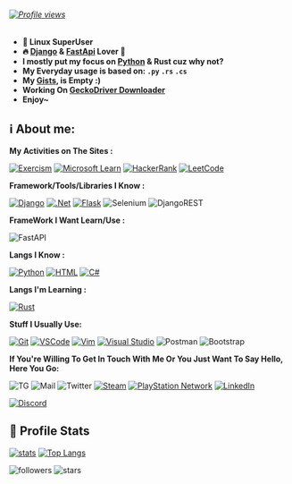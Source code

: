
###### <span style="text-align: center;">[![Profile views](https://profile-counter.glitch.me/ZenMaxe/count.svg)](https://github.com/ZenMaxe)</span>

- **💪 Linux SuperUser**
- **🔥 [Django](https://www.djangoproject.com/) & [FastApi](https://fastapi.tiangolo.com/) Lover 💖**
- **I mostly put my focus on [Python](https://python.org) & Rust cuz why not?**
- **My Everyday usage is based on: `.py` `.rs` `.cs`**
- **My [Gists](https://gist.github.com/ZenMaxe), is Empty :)**
- **Working On [GeckoDriver Downloader](https://github.com/ZenMaxe/GeckoDriver-Downlaoder)**
- **Enjoy~**

## ℹ️ **About me**:

**My Activities on The Sites :**

[![Exercism](https://s24.picofile.com/file/8454324842/5624255_25.png)](https://exercism.org/profiles/ZenMaxe)
[![Microsoft Learn](https://img.shields.io/badge/Microsoft_Learn-258ffa?style=for-the-badge&logo=microsoft&logoColor=white)](https://docs.microsoft.com/en-us/users/ZenMaxe/)
[![HackerRank](https://img.shields.io/badge/-Hackerrank-2EC866?style=for-the-badge&logo=HackerRank&logoColor=white)](https://www.hackerrank.com/sanjabian_ho)
[![LeetCode](https://img.shields.io/badge/LeetCode-000000?style=for-the-badge&logo=LeetCode&logoColor=#d16c06)](https://leetcode.com/ZenMaxe/)

**Framework/Tools/Libraries I Know :**

[![Django](https://img.shields.io/badge/-Django-%232c3e50?style=for-the-badge&logo=django)](https://www.djangoproject.com/)
[![.Net](https://img.shields.io/badge/.NET-%232c3e50?style=for-the-badge&logo=.net&logoColor=white)](https://dotnet.microsoft.com/en-us/)
[![Flask](https://img.shields.io/badge/flask-%23000.svg?style=for-the-badge&logo=flask&logoColor=white)](https://flask.palletsprojects.com/en/2.2.0/)
![Selenium](https://img.shields.io/badge/-selenium-%43B02A?style=for-the-badge&logo=selenium&logoColor=white)
![DjangoREST](https://img.shields.io/badge/DJANGO-REST-ff1709?style=for-the-badge&logo=django&logoColor=white&color=ff1709&labelColor=gray)

**FrameWork I Want Learn/Use :**

  ![FastAPI](https://img.shields.io/badge/FastAPI-005571?style=for-the-badge&logo=fastapi)

**Langs I Know :**

[![Python](https://img.shields.io/badge/-Python-%232c3e50?style=for-the-badge&logo=python)](https://python.org)
[![HTML](https://img.shields.io/badge/-HTML-%232c3e50?style=for-the-badge&logo=html5)](https://html.com)
[![C#](https://img.shields.io/badge/c%23-%232c3e50.svg?style=for-the-badge&logo=c-sharp&logoColor=white)](https://docs.microsoft.com/en-us/dotnet/csharp/)


**Langs I'm Learning :**

  [![Rust](https://img.shields.io/badge/rust-%2300599C.svg?style=for-the-badge&logo=rust&logoColor=white)](https://www.rust-lang.org/)


**Stuff I Usually Use:**

[![Git](https://img.shields.io/badge/-Git-%23F05032?style=for-the-badge&logo=git&logoColor=%23ffffff)](https://git-scm.com)
[![VSCode](https://img.shields.io/badge/-VSCode-%23007ACC?style=for-the-badge&logo=visual-studio-code)](https://code.visualstudio.com/)
[![Vim](https://img.shields.io/badge/-Vim-darkgreen?style=for-the-badge&logo=vim)](https://vim.org)
[![Visual Studio](https://img.shields.io/badge/-Visual%20Studio-%23007ACC?style=for-the-badge&logo=visual-studio&logoColor=%23ffffff)](https://visualstudio.microsoft.com/)
![Postman](https://img.shields.io/badge/Postman-FF6C37?style=for-the-badge&logo=postman&logoColor=white)
![Bootstrap](https://img.shields.io/badge/bootstrap-%23563D7C.svg?style=for-the-badge&logo=bootstrap&logoColor=white)


**If You're Willing To Get In Touch With Me Or You Just Want To Say Hello, Here You Go:**

![TG](https://img.shields.io/badge/-WilsonWeber-1ca0f1?style=flat-square&logo=telegram&logoColor=white&link=https://t.me/WilsonWeber)
![Mail](https://img.shields.io/badge/-Sanjabian.Ho@Gmail.com-000fff?style=flat-square&logo=Gmail&logoColor=white&link=mailto:sanjabian.ho@gmail.com)
![Twitter](https://img.shields.io/badge/-ZenMaxe-%231DA1F2.svg?style=flat-square&logo=Twitter&logoColor=white&link=https://twitter.com/zenmaxe)
[![Steam](https://img.shields.io/badge/-ZenMaxe2-%23000000.svg?style=flat-square&logo=steam&logoColor=white)](https://steamcommunity.com/id/ZenMaxe2)
[![PlayStation Network](https://img.shields.io/badge/-ZenMaxe-%230070D1.svg?style=flat-square&logo=Playstation&logoColor=white)](https://psnprofiles.com/ZenMaxe)
[![LinkedIn](https://img.shields.io/badge/linkedin-%230077B5.svg?style=flat-square&logo=linkedin&logoColor=white)](https://www.linkedin.com/in/hossein-sanjabian-472a8b226/)

[![Discord](https://discord.c99.nl/widget/theme-2/536501937084956692.png)](https://discord.com)


##  🐙 **Profile Stats**

[![stats](https://github-readme-stats.vercel.app/api?username=ZenMaxe&count_private=true&show_icons=true&theme=gruvbox)](https://github.com/ZenMaxe)
[![Top Langs](https://github-readme-stats.vercel.app/api/top-langs/?username=ZenMaxe&layout=compact)](https://github.com/ZenMaxe/github-readme-stats)


![followers](https://img.shields.io/github/followers/ZenMaxe?color=pink&label=Followers&style=for-the-badge)
![stars](https://img.shields.io/github/stars/ZenMaxe?affiliations=OWNER&color=pink&style=for-the-badge)

